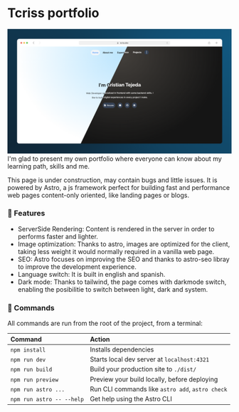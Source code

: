 # Tcriss portfolio

![Preview](./public/images/preview_en.png)
I'm glad to present my own portfolio where everyone can know about my learning path, skills and me.

This page is under construction, may contain bugs and little issues. It is powered by Astro, a js framework perfect for building fast and performance web pages content-only oriented, like landing pages or blogs.

### 🚀 Features

- ServerSide Rendering: Content is rendered in the server in order to performs faster and lighter.
- Image optimization: Thanks to astro, images are optimized for the client, taking less weight it would normally required in a vanilla web page.
- SEO: Astro focuses on improving the SEO and thanks to astro-seo libray to improve the development experience.
- Language switch: It is built in english and spanish.
- Dark mode: Thanks to tailwind, the page comes with darkmode switch, enabling the posibilitie to switch between light, dark and system.

### 🧞 Commands

All commands are run from the root of the project, from a terminal:

| Command                   | Action                                           |
| :------------------------ | :----------------------------------------------- |
| `npm install`             | Installs dependencies                            |
| `npm run dev`             | Starts local dev server at `localhost:4321`      |
| `npm run build`           | Build your production site to `./dist/`          |
| `npm run preview`         | Preview your build locally, before deploying     |
| `npm run astro ...`       | Run CLI commands like `astro add`, `astro check` |
| `npm run astro -- --help` | Get help using the Astro CLI                     |

